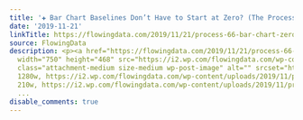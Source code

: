 ```yaml
---
title: '✚ Bar Chart Baselines Don’t Have to Start at Zero? (The Process #66)'
date: '2019-11-21'
linkTitle: https://flowingdata.com/2019/11/21/process-66-bar-chart-zero/
source: FlowingData
description: <p><a href="https://flowingdata.com/2019/11/21/process-66-bar-chart-zero/"><img
  width="750" height="468" src="https://i2.wp.com/flowingdata.com/wp-content/uploads/2019/11/process-66-featured.png?fit=750%2C468&amp;ssl=1"
  class="attachment-medium size-medium wp-post-image" alt="" srcset="https://i2.wp.com/flowingdata.com/wp-content/uploads/2019/11/process-66-featured.png?w=1280&amp;ssl=1
  1280w, https://i2.wp.com/flowingdata.com/wp-content/uploads/2019/11/process-66-featured.png?resize=210%2C131&amp;ssl=1
  210w, https://i2.wp.com/flowingdata.com/wp-content/uploads/2019/11/process-66-featured.png?r
  ...
disable_comments: true
---
```

<p><a href="https://flowingdata.com/2019/11/21/process-66-bar-chart-zero/"><img width="750" height="468" src="https://i2.wp.com/flowingdata.com/wp-content/uploads/2019/11/process-66-featured.png?fit=750%2C468&amp;ssl=1" class="attachment-medium size-medium wp-post-image" alt="" srcset="https://i2.wp.com/flowingdata.com/wp-content/uploads/2019/11/process-66-featured.png?w=1280&amp;ssl=1 1280w, https://i2.wp.com/flowingdata.com/wp-content/uploads/2019/11/process-66-featured.png?resize=210%2C131&amp;ssl=1 210w, https://i2.wp.com/flowingdata.com/wp-content/uploads/2019/11/process-66-featured.png?r ...